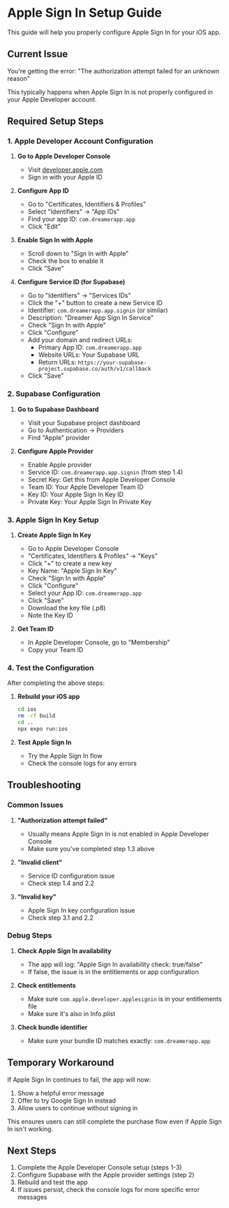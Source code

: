 # Apple Sign In Setup Guide

This guide will help you properly configure Apple Sign In for your iOS app.

## Current Issue
You're getting the error: "The authorization attempt failed for an unknown reason"

This typically happens when Apple Sign In is not properly configured in your Apple Developer account.

## Required Setup Steps

### 1. Apple Developer Account Configuration

1. **Go to Apple Developer Console**
   - Visit [developer.apple.com](https://developer.apple.com)
   - Sign in with your Apple ID

2. **Configure App ID**
   - Go to "Certificates, Identifiers & Profiles"
   - Select "Identifiers" → "App IDs"
   - Find your app ID: `com.dreamerapp.app`
   - Click "Edit"

3. **Enable Sign In with Apple**
   - Scroll down to "Sign In with Apple"
   - Check the box to enable it
   - Click "Save"

4. **Configure Service ID (for Supabase)**
   - Go to "Identifiers" → "Services IDs"
   - Click the "+" button to create a new Service ID
   - Identifier: `com.dreamerapp.app.signin` (or similar)
   - Description: "Dreamer App Sign In Service"
   - Check "Sign In with Apple"
   - Click "Configure"
   - Add your domain and redirect URLs:
     - Primary App ID: `com.dreamerapp.app`
     - Website URLs: Your Supabase URL
     - Return URLs: `https://your-supabase-project.supabase.co/auth/v1/callback`
   - Click "Save"

### 2. Supabase Configuration

1. **Go to Supabase Dashboard**
   - Visit your Supabase project dashboard
   - Go to Authentication → Providers
   - Find "Apple" provider

2. **Configure Apple Provider**
   - Enable Apple provider
   - Service ID: `com.dreamerapp.app.signin` (from step 1.4)
   - Secret Key: Get this from Apple Developer Console
   - Team ID: Your Apple Developer Team ID
   - Key ID: Your Apple Sign In Key ID
   - Private Key: Your Apple Sign In Private Key

### 3. Apple Sign In Key Setup

1. **Create Apple Sign In Key**
   - Go to Apple Developer Console
   - "Certificates, Identifiers & Profiles" → "Keys"
   - Click "+" to create a new key
   - Key Name: "Apple Sign In Key"
   - Check "Sign In with Apple"
   - Click "Configure"
   - Select your App ID: `com.dreamerapp.app`
   - Click "Save"
   - Download the key file (.p8)
   - Note the Key ID

2. **Get Team ID**
   - In Apple Developer Console, go to "Membership"
   - Copy your Team ID

### 4. Test the Configuration

After completing the above steps:

1. **Rebuild your iOS app**
   ```bash
   cd ios
   rm -rf build
   cd ..
   npx expo run:ios
   ```

2. **Test Apple Sign In**
   - Try the Apple Sign In flow
   - Check the console logs for any errors

## Troubleshooting

### Common Issues

1. **"Authorization attempt failed"**
   - Usually means Apple Sign In is not enabled in Apple Developer Console
   - Make sure you've completed step 1.3 above

2. **"Invalid client"**
   - Service ID configuration issue
   - Check step 1.4 and 2.2

3. **"Invalid key"**
   - Apple Sign In key configuration issue
   - Check step 3.1 and 2.2

### Debug Steps

1. **Check Apple Sign In availability**
   - The app will log: "Apple Sign In availability check: true/false"
   - If false, the issue is in the entitlements or app configuration

2. **Check entitlements**
   - Make sure `com.apple.developer.applesignin` is in your entitlements file
   - Make sure it's also in Info.plist

3. **Check bundle identifier**
   - Make sure your bundle ID matches exactly: `com.dreamerapp.app`

## Temporary Workaround

If Apple Sign In continues to fail, the app will now:
1. Show a helpful error message
2. Offer to try Google Sign In instead
3. Allow users to continue without signing in

This ensures users can still complete the purchase flow even if Apple Sign In isn't working.

## Next Steps

1. Complete the Apple Developer Console setup (steps 1-3)
2. Configure Supabase with the Apple provider settings (step 2)
3. Rebuild and test the app
4. If issues persist, check the console logs for more specific error messages
